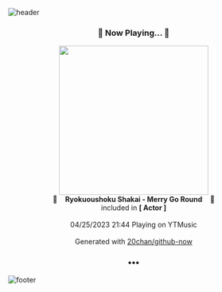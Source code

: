 ![header](https://capsule-render.vercel.app/api?type=wave&height=170&section=header&fontColor=090707&fontAlignX=45&fontAlignY=65&fontSize=100)

<h3 align="center">🎵 Now Playing... 🎵</h3>
<p align="center">
  <a href="https://music.youtube.com/watch?v=t-6vQLdz6C8">
    <img width="300" src="https://lh3.googleusercontent.com/DPVLR8YVQyE8RQG5xdF4bFUKF83l2i2ZRLWSv--xUdqArXYpROQKJiUbA9JG1ynscN6IwsuDJSGfgXhAiA">
  </a>
  <br>
  🎵&nbsp&nbsp&nbsp <b>Ryokuoushoku Shakai - Merry Go Round</b> &nbsp&nbsp&nbsp🎵
  <br>
  included in <b>[ Actor ]</b>
  
  <br />
  <br />
  04/25/2023 21:44 Playing on YTMusic
  <br />
  <br />
  Generated with <a href="https://github.com/20chan/github-now">20chan/github-now</a>
</p>

<h3 align="center">•••</h3>

![footer](https://capsule-render.vercel.app/api?type=wave&height=150&section=footer)
